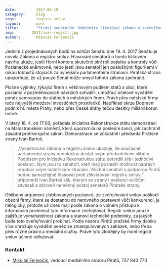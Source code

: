 ```yaml
---
date:         2017-04-19
category:     blog
tags:         registr-smluv
layout:       post
title:        "Piráti senátorům: Odmítněte likvidaci zákona o zveřejňování smluv" 
img:        2017/ivan-registr.jpg
author:       Mikuláš Ferjenčík
---
```


Jedním z projednávaných bodů na schůzi Senátu dne 19. 4. 2017 Senátu je novela Zákona o registru smluv. Hlasování senátorů o tomto klíčovém návrhu ukáže, jestli Horní komora skutečně plní roli pojistky a kontroly vůči Poslanecké sněmovně, nebo jestli jsou senátoři jen poslušnými figurkami v rukou lobbistů stojících za nynějšími parlamentními stranami. Pirátská strana upozorňuje, že už pouze Senát může smysl tohoto zákona zachránit.

Plošné výjimky, týkající firem s většinovým podílem států a obcí, které poslanci v pozměňovacích návrzích schválili, umožňují účelové vyvádění peněz samospráv do státních a městských firem. Právě přes městské firmy teče nejvyšší množství investičních prostředků. Například skrze Dopravní podnik hl. města Prahy, nebo přes České dráhy tečou desítky miliard korun ročně. 

V úterý 18. 4. od 17:00, pořádala iniciativa Rekonstrukce státu demonstraci na Malostranském náměstí, která upozornila na poslední šanci, jak zachránit zásadní protikorupční zákon. Demonstrace se zúčastnil i předseda Pirátské strany Ivan Bartoš.

> „Vykastrování zákona o registru smluv ukazuje, že současné parlamentní strany nedokážou dostát svým předvolebním slibům. Podpisem pro iniciativu Rekonstrukce státu potvrdili slib i jednotliví poslanci. Nyní jsou to senátoři, kteří mají poslední možnost napravit reputaci svým mateřským stranám. Všichni senátoři s podporou Pirátů budou samozřejmě hlasovat proti zlikvidování registru smluv,“ připomněl Ivan Bartoš slib, kterým se strany i poslanci voličům zavázali a zároveň neměnný postoj senátorů Pirátské strany.

Oblíbený argument zlobbovaných poslanců, že zveřejňování smluv poškodí obecní firmy, které se dostanou do nerovného postavení vůči konkurenci, je nelogický, protože už dnes mají podle zákona o volném přístupu k informacím povinnost tyto informace zveřejňovat. Registr smluv pouze zajišťuje vymahatelnost zákona a stanoví technické podmínky, za jakých bude toto zveřejňování probíhat. Podle názoru Pirátů pražské firmy daleko více ohrožuje vyvádění peněz ze zmanipulovaných zakázek, nebo třeba přes různé právní a mediální služby. Právě tyto zlodějiny by mohl registr smluv účinně odhalovat. 

### Kontakt

* [Mikuláš Ferjenčík](https://www.pirati.cz/lide/mikulas-ferjencik/), vedoucí mediálního odboru Pirátů, 737 943 770

